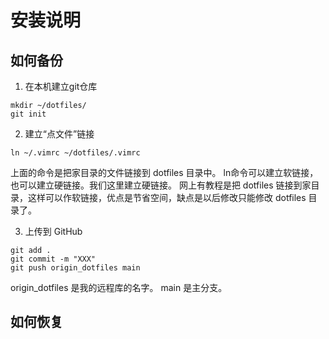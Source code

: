 # 安装说明

## 如何备份

1. 在本机建立git仓库

```
mkdir ~/dotfiles/
git init
```

2. 建立“点文件”链接

```
ln ~/.vimrc ~/dotfiles/.vimrc
```

上面的命令是把家目录的文件链接到 dotfiles 目录中。
ln命令可以建立软链接，也可以建立硬链接。我们这里建立硬链接。
网上有教程是把 dotfiles 链接到家目录，这样可以作软链接，优点是节省空间，缺点是以后修改只能修改 dotfiles 目录了。

3. 上传到 GitHub

```
git add .
git commit -m "XXX"
git push origin_dotfiles main
```

origin_dotfiles 是我的远程库的名字。
main 是主分支。

## 如何恢复
